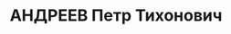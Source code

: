 ---
title: АНДРЕЕВ Петр Тихонович
description: "Род. в 1904, г. Санкт-Петербург, русский, обр.: высшее, Ленинградский\
  \ горный институт, член ВКП(б) в 1924—1935. Проживал: Красноярский кр., прииск «Советский»\
  \ Северо-Енисейского треста «Енисейзолота». Инженер-геолог \n  Арестован 02.10.1936.\
  \ Обв. по ст.58—7, 58—8, 58—11 УК РСФСР. Приговор: ВК ВС СССР, 08.04.1937 – ВМН.\
  \ Расстрелян 18.04.1937, в г. Красноярске. \n  Реабилитирован ВК ВС СССР 30.07.1957"
---